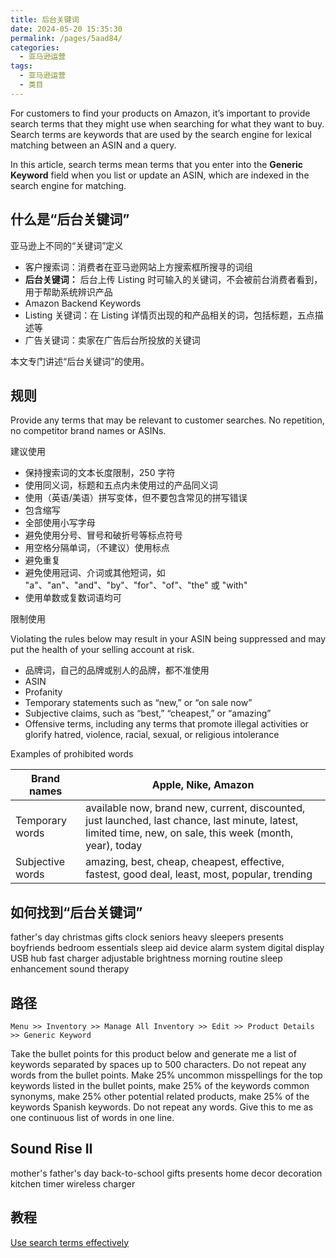 ```yaml
---
title: 后台关键词
date: 2024-05-20 15:35:30
permalink: /pages/5aad84/
categories: 
  - 亚马逊运营
tags: 
  - 亚马逊运营
  - 类目
---
```


For customers to find your products on Amazon, it’s important to provide search terms that they might use when searching for what they want to buy. Search terms are keywords that are used by the search engine for lexical matching between an ASIN and a query.

In this article, search terms mean terms that you enter into the **Generic Keyword** field when you list or update an ASIN, which are indexed in the search engine for matching.

## 什么是“后台关键词”

亚马逊上不同的“关键词”定义

- 客户搜索词：消费者在亚马逊网站上方搜索框所搜寻的词组
- **后台关键词：** 后台上传 Listing 时可输入的关键词，不会被前台消费者看到，用于帮助系统辨识产品
- Amazon Backend Keywords
- Listing 关键词：在 Listing 详情页出现的和产品相关的词，包括标题，五点描述等
- 广告关键词：卖家在广告后台所投放的关键词

本文专门讲述“后台关键词”的使用。

## 规则

Provide any terms that may be relevant to customer searches. No repetition, no competitor brand names or ASINs.

建议使用

- 保持搜索词的文本长度限制，250 字符
- 使用同义词，标题和五点内未使用过的产品同义词
- 使用（英语/美语）拼写变体，但不要包含常见的拼写错误
- 包含缩写
- 全部使用小写字母
- 避免使用分号、冒号和破折号等标点符号
- 用空格分隔单词，（不建议）使用标点
- 避免重复
- 避免使用冠词、介词或其他短词，如 "a"、"an"、"and"、"by"、"for"、"of"、"the" 或 "with"
- 使用单数或复数词语均可

限制使用

Violating the rules below may result in your ASIN being suppressed and may put the health of your selling account at risk.

- 品牌词，自己的品牌或别人的品牌，都不准使用
- ASIN
- Profanity
- Temporary statements such as “new,” or “on sale now”
- Subjective claims, such as “best,” “cheapest,” or “amazing”
- Offensive terms, including any terms that promote illegal activities or glorify hatred, violence, racial, sexual, or religious intolerance

Examples of prohibited words

| Brand names      | Apple, Nike, Amazon                                                                                                                                        |
| ---------------- | ---------------------------------------------------------------------------------------------------------------------------------------------------------- |
| Temporary words  | available now, brand new, current, discounted, just launched, last chance, last minute, latest, limited time, new, on sale, this week (month, year), today |
| Subjective words | amazing, best, cheap, cheapest, effective, fastest, good deal, least, most, popular, trending                                                              |

## 如何找到“后台关键词”

father's day christmas gifts clock seniors heavy sleepers presents boyfriends bedroom essentials sleep aid device alarm system digital display USB hub fast charger adjustable brightness morning routine sleep enhancement sound therapy

## 路径

`Menu >> Inventory >> Manage All Inventory >> Edit >> Product Details >> Generic Keyword`

Take the bullet points for this product below and generate me a list of keywords separated by spaces up to 500 characters. Do not repeat any words from the bullet points. Make 25% uncommon misspellings for the top keywords listed in the bullet points, make 25% of the keywords common synonyms, make 25% other potential related products, make 25% of the keywords Spanish keywords. Do not repeat any words. Give this to me as one continuous list of words in one line.

## Sound Rise II

mother's father's day back-to-school gifts presents home decor decoration kitchen timer wireless charger

## 教程

[Use search terms effectively](https://sellercentral.amazon.com/help/hub/reference/G23501)

